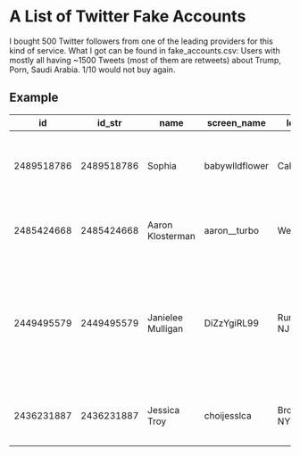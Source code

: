 # A List of Twitter Fake Accounts

I bought 500 Twitter followers from one of the leading providers for this kind of service. What I got can be found in fake_accounts.csv: Users with mostly all having ~1500 Tweets (most of them are retweets) about Trump, Porn, Saudi Arabia. 1/10 would not buy again.

## Example

| id         | id_str     | name              | screen_name    | location      | description                                                                                                                                                    | url                     | entities                                                                                                                                                                                                      | protected | followers_count | friends_count | listed_count | created_at                     | favourites_count | utc_offset | time_zone                  | geo_enabled | verified | statuses_count | lang | status | contributors_enabled | is_translator | is_translation_enabled | profile_background_color | profile_background_image_url                      | profile_background_image_url_https                 | profile_background_tile | profile_image_url                                                          | profile_image_url_https                                                     | profile_banner_url                                          | profile_link_color | profile_sidebar_border_color | profile_sidebar_fill_color | profile_text_color | profile_use_background_image | has_extended_profile | default_profile | default_profile_image | following | live_following | follow_request_sent | notifications | muting | blocking | blocked_by | translator_type |
|------------|------------|-------------------|----------------|---------------|----------------------------------------------------------------------------------------------------------------------------------------------------------------|-------------------------|---------------------------------------------------------------------------------------------------------------------------------------------------------------------------------------------------------------|-----------|-----------------|---------------|--------------|--------------------------------|------------------|------------|----------------------------|-------------|----------|----------------|------|--------|----------------------|---------------|------------------------|--------------------------|---------------------------------------------------|----------------------------------------------------|-------------------------|----------------------------------------------------------------------------|-----------------------------------------------------------------------------|-------------------------------------------------------------|--------------------|------------------------------|----------------------------|--------------------|------------------------------|----------------------|-----------------|-----------------------|-----------|----------------|---------------------|---------------|--------|----------|------------|-----------------|
| 2489518786 | 2489518786 | Sophia            | babywlldflower | California    | baby☆                                                                                                                                                          | http://t.co/xrqefMMQ1P  | {'url': {'urls': [{'url': 'http://t.co/xrqefMMQ1P', 'expanded_url': 'http://www.instagram.com/barbell_baby', 'display_url': 'instagram.com/barbell_baby', 'indices': [0, 22]}]}, 'description': {'urls': []}} | False     | 47              | 2152          | 13           | Thu Apr 17 09:16:09 +0000 2014 | 1268             | -28800     | Pacific Time (US & Canada) | False       | False    | 1578           | en   | ...    | False                | False         | False                  | C6E2EE                   | http://abs.twimg.com/images/themes/theme2/bg.gif  | https://abs.twimg.com/images/themes/theme2/bg.gif  | False                   | http://pbs.twimg.com/profile_images/749728210993221632/i2QFp1Sm_normal.jpg | https://pbs.twimg.com/profile_images/749728210993221632/i2QFp1Sm_normal.jpg | https://pbs.twimg.com/profile_banners/2489518786/1467584115 | 1F98C7             | C6E2EE                       | DAECF4                     | 663B12             | True                         | False                | False           | False                 | False     | False          | False               | False         | False  | False    | False      | none            |
| 2485424668 | 2485424668 | Aaron Klosterman  | aaron__turbo   | West Union    | Living the small town dream.                                                                                                                                   |                         | {'description': {'urls': []}}                                                                                                                                                                                 | False     | 46              | 1770          | 19           | Tue Apr 15 01:17:29 +0000 2014 | 1239             | -28800     | Pacific Time (US & Canada) | False       | False    | 1469           | en   | ...    | False                | False         | False                  | 8B542B                   | http://abs.twimg.com/images/themes/theme8/bg.gif  | https://abs.twimg.com/images/themes/theme8/bg.gif  | False                   | http://pbs.twimg.com/profile_images/749731139053584384/Olqz02ml_normal.jpg | https://pbs.twimg.com/profile_images/749731139053584384/Olqz02ml_normal.jpg | https://pbs.twimg.com/profile_banners/2485424668/1467584811 | 9D582E             | D9B17E                       | EADEAA                     | 333333             | True                         | False                | False           | False                 | False     | False          | False               | False         | False  | False    | False      | none            |
| 2449495579 | 2449495579 | Janielee Mulligan | DiZzYgiRL99    | Runnemede, NJ | born&raised in Maine {McAuley girl for Life}& wicked New England Sports fan. now in S.NJ married to a Philadelphia crazed sports fan; fam,friends&music = love | https://t.co/xamNw4FRyA | {'url': {'urls': [{'url': 'https://t.co/xamNw4FRyA', 'expanded_url': 'https://www.facebook.com/jlmulligan', 'display_url': 'facebook.com/jlmulligan', 'indices': [0, 23]}]}, 'description': {'urls': []}}     | False     | 69              | 3226          | 18           | Thu Apr 17 10:34:33 +0000 2014 | 1303             | -28800     | Pacific Time (US & Canada) | False       | False    | 1589           | en   | ...    | False                | False         | False                  | ACDED6                   | http://abs.twimg.com/images/themes/theme18/bg.gif | https://abs.twimg.com/images/themes/theme18/bg.gif | False                   | http://pbs.twimg.com/profile_images/750412527494979584/dlULu-nI_normal.jpg | https://pbs.twimg.com/profile_images/750412527494979584/dlULu-nI_normal.jpg | https://pbs.twimg.com/profile_banners/2449495579/1467747271 | 38543              | EEEEEE                       | F6F6F6                     | 333333             | True                         | False                | False           | False                 | False     | False          | False               | False         | False  | False    | False      | none            |
| 2436231887 | 2436231887 | Jessica Troy      | choijesslca    | Brooklyn, NY  | It's good to have options.                                                                                                                                     |                         | {'description': {'urls': []}}                                                                                                                                                                                 | False     | 43              | 2499          | 25           | Tue Mar 25 18:22:45 +0000 2014 | 1305             |            |                            | False       | False    | 1590           | en   | ...    | False                | False         | False                  | C6E2EE                   | http://abs.twimg.com/images/themes/theme2/bg.gif  | https://abs.twimg.com/images/themes/theme2/bg.gif  | False                   | http://pbs.twimg.com/profile_images/749727589493665792/WXoePY65_normal.jpg | https://pbs.twimg.com/profile_images/749727589493665792/WXoePY65_normal.jpg | https://pbs.twimg.com/profile_banners/2436231887/1467583965 | 1F98C7             | C6E2EE                       | DAECF4                     | 663B12             | True                         | False                | False           | False                 | False     | False          | False               | False         | False  | False    | False      | none            |
